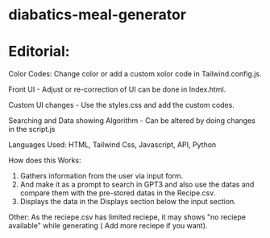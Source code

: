 # diabatics-meal-generator

# Editorial:

Color Codes: Change color or add a custom xolor code in Tailwind.config.js.

Front UI - Adjust or re-correction of UI can be done in Index.html.

Custom UI changes - Use the styles.css and add the custom codes.

Searching and Data showing Algorithm - Can be altered by doing changes in the script.js


Languages Used: 
HTML, Tailwind Css, Javascript, API, Python


How does this Works:
1. Gathers information from the user via input form.
2. And make it as a prompt to search in GPT3 and also use the datas and compare them with the pre-stored datas in the Recipe.csv.
3. Displays the data in the Displays section below the input section.


Other:
As the reciepe.csv has limited reciepe, it may shows "no reciepe available" while generating ( Add more reciepe if you want).

